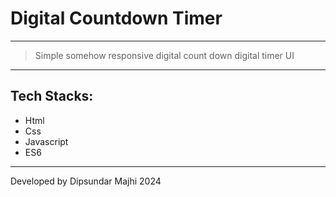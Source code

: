 # Digital Countdown Timer

---

> <p>Simple somehow responsive digital count down digital timer UI</p>

---

## Tech Stacks:

- Html
- Css
- Javascript
- ES6

---

Developed by Dipsundar Majhi 2024
